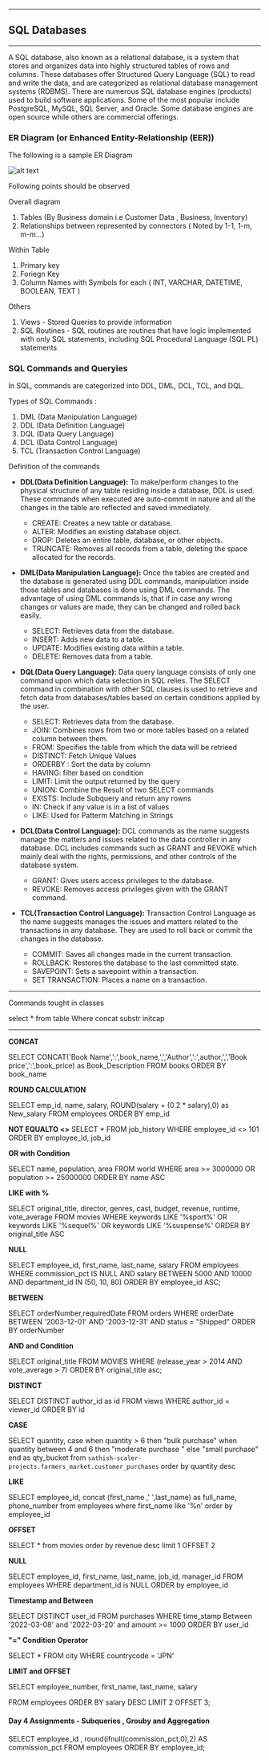 
---
## SQL Databases 
---
A SQL database, also known as a relational database, is a system that stores and organizes data into highly structured tables of rows and columns. These databases offer Structured Query Language (SQL) to read and write the data, and are categorized as relational database management systems (RDBMS).
There are numerous SQL database engines (products) used to build software applications. Some of the most popular include PostgreSQL, MySQL, SQL Server, and Oracle. Some database engines are open source while others are commercial offerings.

### ER Diagram (or Enhanced Entity-Relationship (EER))

The following is a sample ER Diagram 

![alt text](./images/sql-er-diagram.png)

Following points should be observed

Overall diagram

1. Tables (By Business domain i.e Customer Data , Business, Inventory)
2. Relationships between represented by connectors ( Noted by 1-1, 1-m, m-m...)

Within Table 

1. Primary key 
2. Foriegn Key
3. Column Names with Symbols for each ( INT, VARCHAR, DATETIME, BOOLEAN, TEXT )

Others

1. Views - Stored Queries to provide information
2. SQL Routines - SQL routines are routines that have logic implemented with only SQL statements, including SQL Procedural Language (SQL PL) statements



### SQL Commands and Queryies

In  SQL, commands are categorized into DDL, DML, DCL, TCL, and DQL.

Types of SQL Commands : 

1. DML (Data Manipulation Language)
2. DDL (Data Definition Language)
3. DQL (Data Query Language)
4. DCL (Data Control Language)
5. TCL (Transaction Control Language)

Definition of the commands 

- **DDL(Data Definition Language):** To make/perform changes to the physical structure of any table residing inside a database, DDL is used. These commands when executed are auto-commit in nature and all the changes in the table are reflected and saved immediately.

    - CREATE: Creates a new table or database.
    - ALTER: Modifies an existing database object.
    - DROP: Deletes an entire table, database, or other objects.
    - TRUNCATE: Removes all records from a table, deleting the space allocated for the records.
    

- **DML(Data Manipulation Language):** Once the tables are created and the database is generated using DDL commands, manipulation inside those tables and databases is done using DML commands. The advantage of using DML commands is, that if in case any wrong changes or values are made, they can be changed and rolled back easily.

    - SELECT: Retrieves data from the database.
    - INSERT: Adds new data to a table.
    - UPDATE: Modifies existing data within a table.
    - DELETE: Removes data from a table.

- **DQL(Data Query Language):** Data query language consists of only one command upon which data selection in SQL relies. The SELECT command in combination with other SQL clauses is used to retrieve and fetch data from databases/tables based on certain conditions applied by the user.

    - SELECT: Retrieves data from the database. 
    - JOIN: Combines rows from two or more tables based on a related column between them.
    - FROM: Specifies the table from which the data will be retrieed
    - DISTINCT: Fetch Unique Values
    - ORDERBY : Sort the data by column
    - HAVING: filter based on condition
    - LIMIT: Limit the output returned by the query
    - UNION: Combine the Result of two SELECT commands
    - EXISTS: Include Subquery and return any rowns
    - IN: Check if any value is in a list of values
    - LIKE: Used for Patterm Matching in Strings  

- **DCL(Data Control Language):** DCL commands as the name suggests manage the matters and issues related to the data controller in any database. DCL includes commands such as GRANT and REVOKE which mainly deal with the rights, permissions, and other controls of the database system.

    - GRANT: Gives users access privileges to the database.
    - REVOKE: Removes access privileges given with the GRANT command.

- **TCL(Transaction Control Language):** Transaction Control Language as the name suggests manages the issues and matters related to the transactions in any database. They are used to roll back or commit the changes in the database.

    - COMMIT: Saves all changes made in the current transaction.
    - ROLLBACK: Restores the database to the last committed state.
    - SAVEPOINT: Sets a savepoint within a transaction.
    - SET TRANSACTION: Places a name on a transaction.


--- 

Commands tought in classes

select * from table 
Where
concat
substr
initcap 

----

**CONCAT**

SELECT 
    CONCAT('Book Name',':',book_name,',','Author',':',author,',','Book price',':',book_price) as Book_Description 
    FROM books 
    ORDER BY book_name

**ROUND CALCULATION**

SELECT
    emp_id, name, salary, ROUND(salary + (0.2 * salary),0)  as New_salary
    FROM employees
    ORDER BY emp_id

**NOT EQUALTO <>**
SELECT 
    *
    FROM job_history
    WHERE employee_id <> 101
    ORDER BY employee_id, job_id


**OR with Condition**

SELECT name, population, area 
    FROM world 
    WHERE area >= 3000000 OR population >= 25000000 
    ORDER BY name ASC

**LIKE with %**


SELECT original_title, director, genres, cast, budget, revenue, runtime, vote_average
    FROM movies 
    WHERE keywords LIKE '%sport%' OR keywords LIKE '%sequel%' OR keywords LIKE '%suspense%'
    ORDER BY original_title ASC

**NULL**

SELECT employee_id, first_name, last_name, salary
FROM employees
WHERE commission_pct IS NULL
  AND salary BETWEEN 5000 AND 10000
  AND department_id IN (50, 10, 80)
ORDER BY employee_id ASC;

**BETWEEN**

SELECT orderNumber,requiredDate 
    FROM orders 
    WHERE orderDate BETWEEN '2003-12-01' AND '2003-12-31'
    AND status = "Shipped"
    ORDER BY orderNumber

**AND and Condition**

SELECT original_title 
    FROM MOVIES 
    WHERE (release_year > 2014 AND vote_average > 7)
    ORDER BY original_title asc;

**DISTINCT**

SELECT DISTINCT author_id as id
    FROM views
    WHERE author_id = viewer_id
    ORDER BY id




**CASE**

SELECT quantity,
case
  when quantity > 6 then "bulk purchase"
  when quantity between 4 and 6 then "moderate purchase "
  else "small purchase"
end as qty_bucket
from `sathish-scaler-projects.farmers_market.customer_purchases`
order by quantity desc



**LIKE**

SELECT employee_id, 
        concat (first_name ,' ',last_name) as full_name,
        phone_number 
        from employees
        where first_name like '%n'
        order by employee_id

**OFFSET**

SELECT  * from movies order by revenue desc limit 1 OFFSET 2


**NULL**

SELECT employee_id, first_name, last_name, job_id, manager_id
FROM employees
WHERE department_id is NULL
ORDER by employee_id

**Timestamp and Between**

SELECT DISTINCT user_id
FROM purchases
WHERE time_stamp  Between '2022-03-08' and  '2022-03-20' and amount >=  1000
ORDER BY user_id

**"=" Condition Operator**

SELECT * FROM city WHERE countrycode = 'JPN'

**LIMIT and OFFSET**

SELECT
employee_number,
first_name,
last_name,
salary

FROM employees
ORDER BY salary DESC
LIMIT 2 OFFSET 3;

#### Day 4 Assignments - Subqueries , Grouby and Aggregation 

SELECT employee_id , round(ifnull(commission_pct,0),2) AS commission_pct
 FROM employees
 ORDER BY employee_id;